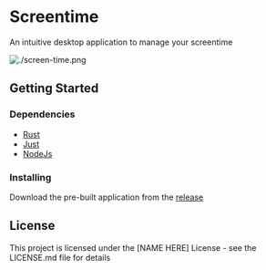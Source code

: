 # Screentime

An intuitive desktop application to manage your screentime

![./screen-time.png](./screentime.png)

## Getting Started

### Dependencies

- [Rust](https://rust-lang.org)
- [Just](https://just.systems)
- [NodeJs](https://nodejs.org)

### Installing

Download the pre-built application from the [release](https://github.com/opeolluwa/screentime/releases)

## License

This project is licensed under the [NAME HERE] License - see the LICENSE.md file for details
